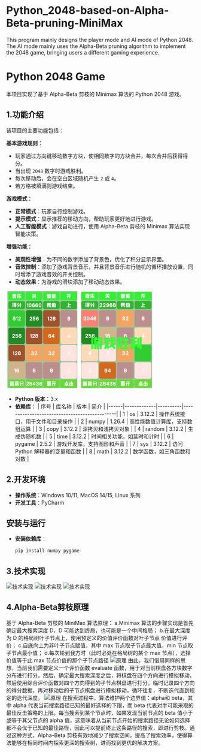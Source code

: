 # Python_2048-based-on-Alpha-Beta-pruning-MiniMax
This program mainly designs the player mode and AI mode of Python 2048. The AI mode mainly uses the Alpha-Beta pruning algorithm to implement the 2048 game, bringing users a different gaming experience.

# Python 2048 Game

本项目实现了基于 Alpha-Beta 剪枝的 Minimax 算法的 Python 2048 游戏。

## 1.功能介绍

该项目的主要功能包括：

 **基本游戏规则**：
   - 玩家通过方向键移动数字方块，使相同数字的方块合并，每次合并后获得得分。
   - 当出现 `2048` 数字时游戏胜利。
   - 每次移动后，会在空白区域随机产生 `2` 或 `4`。
   - 若方格被填满则游戏结束。

 **游戏模式**：
   - **正常模式**：玩家自行控制游戏。
   - **提示模式**：显示推荐的移动方向，帮助玩家更好地进行游戏。
   - **人工智能模式**：游戏自动进行，使用 Alpha-Beta 剪枝的 Minimax 算法实现智能决策。

 **增强功能**：
   - **美观性增强**：为不同的数字添加了背景色，优化了积分显示界面。
   - **音效控制**：添加了游戏背景音乐，并且背景音乐进行随机的循环播放设置，同时增添了游戏音效的开关控制。
   - **动态效果**：为游戏的滑块添加了移动动态效果。

![2048游戏界面显示](asserts/游戏界面.png)

- **Python 版本**：3.x
- **依赖库**：
  | 序号 | 库名称      | 版本     | 简介                                         |
  |------|-------------|----------|----------------------------------------------|
  | 1    | os          | 3.12.2   | 操作系统接口，用于文件和目录操作             |
  | 2    | numpy       | 1.26.4   | 高性能数值计算库，支持数组运算               |
  | 3    | copy        | 3.12.2   | 深拷贝和浅拷贝对象                           |
  | 4    | random      | 3.12.2   | 生成伪随机数                                 |
  | 5    | time        | 3.12.2   | 时间相关功能，如延时和计时                   |
  | 6    | pygame      | 2.5.2    | 游戏开发库，支持图形和声音                   |
  | 7    | sys         | 3.12.2   | 访问 Python 解释器的变量和函数               |
  | 8    | math        | 3.12.2   | 数学函数，如三角函数和对数                   |


## 2.开发环境

- **操作系统**：Windows 10/11, MacOS 14/15, Linux 系列
- **开发工具**：PyCharm

## 安装与运行

- **安装依赖库**：

   ```bash
   pip install numpy pygame

## 3.技术实现
![技术实现](asserts/技术实现1.png)
![技术实现](asserts/技术实现2.png)
![技术实现](asserts/技术实现3.png)

## 4.Alpha-Beta剪枝原理
   基于 Alpha-Beta 剪枝的 MiniMax 算法原理：
   a.Minimax 算法的步骤实现是首先确定最大搜索深度 D，D 可能达到终局，也可能是一个中间格局；
   b.在最大深度为 D 的格局树叶子节点上，使用预定义的价值评价函数对叶子节点
价值进行评价；
   c.自底向上为非叶子节点赋值，其中 max 节点取子节点最大值，min 节点取子节点最小值；
   d.每次轮到我方时（此时必处在格局树的某个 max 节点），选择价值等于此 max 节点价值的那个子节点路径
   ![原理](asserts/原理1.png)
   由此，我们借用同样的思想，当前我们需要定义一个评价函数 evaluate 函数，用于对当前棋盘各方块数字分布进行打分。然后，确定最大搜索深度之后，将棋盘在四个方向进行模拟移动，然后使用综合评价函数对四个方向得到的子节点棋盘进行打分，临时记录四个方向的得分数据，再对移动后的子节点棋盘进行模拟移动，循环往复，不断迭代直到规定的迭代深度。
   ![原理](asserts/原理2.png)
   在搜索过程中，算法维护两个边界值：alpha和 beta，其中 alpha 代表当前搜索路径已知的最好选择的下限，而 beta 代表对手可能采取的最佳反击策略的上限。每当搜索到某个节点时，如果发现当前节点的 beta 值小于或等于其父节点的 alpha 值，这意味着从当前节点开始的搜索路径无论如何选择都不会优于已知的最佳路径，因此可以提前终止这条路径的搜索，即进行剪枝。通过这种方式，Alpha-Beta 剪枝有效地减少了搜索空间，提高了搜索效率，使得算法能够在相同时间内探索更深的搜索树，进而找到更优的解决方案。
